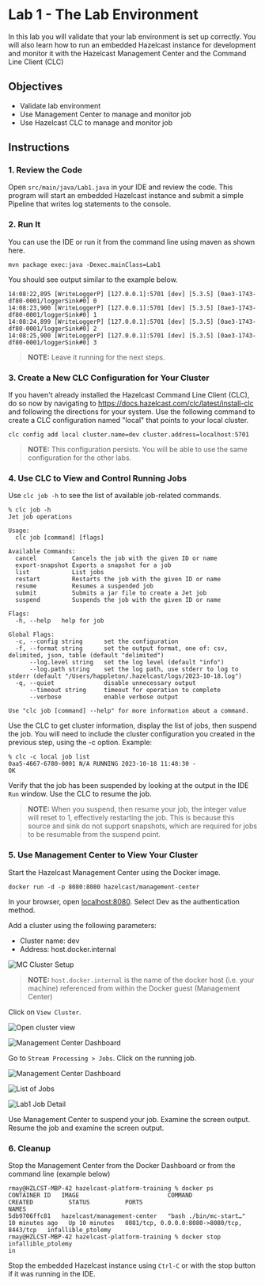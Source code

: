 # Lab 1 - The Lab Environment

In this lab you will validate that your lab environment is set up 
correctly.  You will also learn how to run an embedded Hazelcast instance 
for development and monitor it with the Hazelcast Management Center and 
the Command Line Client (CLC)

## Objectives 

* Validate lab environment
* Use Management Center to manage and monitor job
* Use Hazelcast CLC to manage and monitor job

## Instructions 

### 1. Review the Code
Open `src/main/java/Lab1.java` in your IDE and review the code. This program 
will start an embedded Hazelcast instance and submit a simple Pipeline that 
writes log statements to the console.

### 2. Run It
You can use the IDE or run it from the command line using maven as shown here. 
```shell
mvn package exec:java -Dexec.mainClass=Lab1
```

You should see output similar to the example below.
```shell
14:08:22,895 [WriteLoggerP] [127.0.0.1]:5701 [dev] [5.3.5] [0ae3-1743-df80-0001/loggerSink#0] 0
14:08:23,900 [WriteLoggerP] [127.0.0.1]:5701 [dev] [5.3.5] [0ae3-1743-df80-0001/loggerSink#0] 1
14:08:24,899 [WriteLoggerP] [127.0.0.1]:5701 [dev] [5.3.5] [0ae3-1743-df80-0001/loggerSink#0] 2
14:08:25,900 [WriteLoggerP] [127.0.0.1]:5701 [dev] [5.3.5] [0ae3-1743-df80-0001/loggerSink#0] 3
```
> __NOTE:__ Leave it running for the next steps.

### 3. Create a New CLC Configuration for Your Cluster
If you haven't already installed the Hazelcast Command Line Client (CLC),
do so now by navigating to https://docs.hazelcast.com/clc/latest/install-clc
and following the directions for your system.  Use the 
following command to create a CLC configuration named "local" that points 
to your local cluster.
```shell
clc config add local cluster.name=dev cluster.address=localhost:5701
```

> __NOTE:__ This configuration persists.  You will be able to use the same configuration for the other labs.

### 4. Use CLC to View and Control Running Jobs

Use `clc job -h` to see the list of available job-related commands.

```console
% clc job -h
Jet job operations

Usage:
  clc job [command] [flags]

Available Commands:
  cancel          Cancels the job with the given ID or name
  export-snapshot Exports a snapshot for a job
  list            List jobs
  restart         Restarts the job with the given ID or name
  resume          Resumes a suspended job
  submit          Submits a jar file to create a Jet job
  suspend         Suspends the job with the given ID or name

Flags:
  -h, --help   help for job

Global Flags:
  -c, --config string      set the configuration
  -f, --format string      set the output format, one of: csv, delimited, json, table (default "delimited")
      --log.level string   set the log level (default "info")
      --log.path string    set the log path, use stderr to log to stderr (default "/Users/happleton/.hazelcast/logs/2023-10-18.log")
  -q, --quiet              disable unnecessary output
      --timeout string     timeout for operation to complete
      --verbose            enable verbose output

Use "clc job [command] --help" for more information about a command.
```

Use the CLC to get cluster information, display the list of jobs, then suspend the job. You will need to include the cluster configuration you created in the previous step, using the -c option. Example:

```console
% clc -c local job list
0aa5-4667-6780-0001	N/A	RUNNING	2023-10-18 11:48:30	-
OK
```

Verify that the job has been suspended by looking at the output in the IDE `Run` window. Use the CLC to resume the job.

> __NOTE:__ When you suspend, then resume your job, the integer value will reset to 1, effectively restarting the job. This is because this source and sink do not support snapshots, which are required for jobs to be resumable from the suspend point. 

### 5. Use Management Center to View Your Cluster

Start the Hazelcast Management Center using the Docker image.
```shell
docker run -d -p 8080:8080 hazelcast/management-center 
```

In your browser, open [localhost:8080](http://localhost:8080). Select Dev as the authentication method.

Add a cluster using the following parameters:
* Cluster name: dev
* Address: host.docker.internal

![MC Cluster Setup](images/MC_clusterconfig.png)

> __NOTE:__ `host.docker.internal` is the name of the docker host (i.e. your machine) referenced from within the Docker guest (Management Center)

Click on `View Cluster`.

![Open cluster view](images/mc_viewcluster.png)

![Management Center Dashboard](images/mchome.png)

Go to `Stream Processing > Jobs`. Click on the running job. 

![Management Center Dashboard](images/mchome.png)

![List of Jobs](images/mcjoblist.png)

![Lab1 Job Detail](images/mclab1jobdetail.png)

Use Management Center to suspend your job. Examine the screen output. Resume the job and examine the screen output. 

### 6. Cleanup

Stop the Management Center from the Docker Dashboard or from the command line
(example below)

```shell
rmay@HZLCST-MBP-42 hazelcast-platform-training % docker ps
CONTAINER ID   IMAGE                         COMMAND                  CREATED          STATUS          PORTS                                        NAMES
5db9706ffc81   hazelcast/management-center   "bash ./bin/mc-start…"   10 minutes ago   Up 10 minutes   8081/tcp, 0.0.0.0:8080->8080/tcp, 8443/tcp   infallible_ptolemy
rmay@HZLCST-MBP-42 hazelcast-platform-training % docker stop infallible_ptolemy
in
```

Stop the embedded Hazelcast instance using `Ctrl-C` or with the stop button if 
it was running in the IDE.